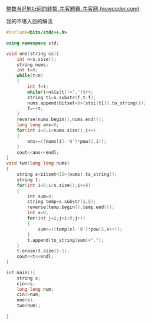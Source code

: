 

[整数与IP地址间的转换_牛客题霸_牛客网 (nowcoder.com)](https://www.nowcoder.com/practice/66ca0e28f90c42a196afd78cc9c496ea?tpId=37&tags=&title=&difficulty=3&judgeStatus=0&rp=1&sourceUrl=%2Fexam%2Foj%2Fta%3Fdifficulty%3D3%26page%3D1%26pageSize%3D50%26search%3D%26tpId%3D37%26type%3D37)

我的不堪入目的解法

```C++
#include<bits/stdc++.h>

using namespace std;

void one(string &s){
    int n=s.size();
    string nums;
    int t=0;
    while(t<n)
    {
        int f=t;
        while(t<n&&s[t]!='.')t++;
        string t1=s.substr(f,t-f);
        nums.append(bitset<8>(stoi(t1)).to_string());
        f=++t;
    }
    reverse(nums.begin(),nums.end());
    long long ans=0;
    for(int i=0;i<nums.size();i++)
    {
        ans+=((nums[i]-'0')*pow(2,i));
    }
    cout<<ans<<endl;
}
void two(long long nums)
{
    string s=bitset<32>(nums).to_string();
    string t;
    for(int i=0;i<s.size();i+=8)
    {
        int sum=0;
        string temp=s.substr(i,8);
        reverse(temp.begin(),temp.end());
        int x=0;
        for(int j=i;j<i+8;j++)
        {
            sum+=((temp[x]-'0')*pow(2,x++));
        }
        t.append(to_string(sum)+".");
    }
    t.erase(t.size()-1);
    cout<<t<<endl;
}

int main(){
    string s;
    cin>>s;
    long long num;
    cin>>num;
    one(s);
    two(num);
    
}
```

